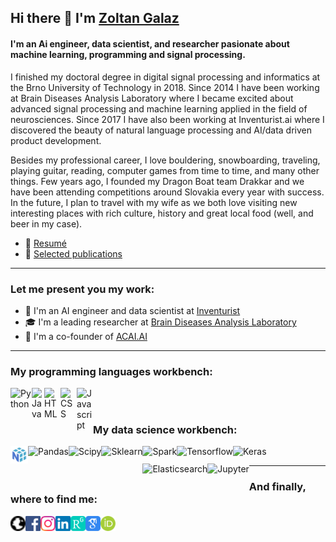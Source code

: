 ## Hi there 👋 I'm [Zoltan Galaz][website]

#### I'm an Ai engineer, data scientist, and researcher pasionate about machine learning, programming and signal processing.

I finished my doctoral degree in digital signal processing and informatics at the Brno University of Technology in 2018. Since 2014 I have been working at Brain Diseases Analysis Laboratory where I became excited about advanced signal processing and machine learning applied in the field of neurosciences. Since 2017 I have also been working at Inventurist.ai where I discovered the beauty of natural language processing and AI/data driven product development.

Besides my professional career, I love bouldering, snowboarding, traveling, playing guitar, reading, computer games from time to time, and many other things. Few years ago, I founded my Dragon Boat team Drakkar and we have been attending competitions around Slovakia every year with success. In the future, I plan to travel with my wife as we both love visiting new interesting places with rich culture, history and great local food (well, and beer in my case).

- 📘 [Resumé][cv]
- 📕 [Selected publications][selected_publications]

---

### Let me present you my work:
- 💪 I'm an AI engineer and data scientist at [Inventurist][inventurist_website]
- 🎓 I'm a leading researcher at [Brain Diseases Analysis Laboratory][bdalab_website]
- 🌱 I'm a co-founder of [ACAI.AI][acai_website]

---

### My programming languages workbench:
[<img align="left" alt="Python" width="34px" src="https://seeklogo.com/images/P/python-logo-C50EED1930-seeklogo.com.png" />][python_website]
[<img align="left" alt="Java" width="20px" src="https://seeklogo.com/images/J/java-logo-A5A6D66CD2-seeklogo.com.png" />][java_website]
[<img align="left" alt="HTML" width="26px" src="https://seeklogo.com/images/H/html5-logo-EF92D240D7-seeklogo.com.png" />][html_website]
[<img align="left" alt="CSS" width="26px" src="https://seeklogo.com/images/C/css3-logo-8724075274-seeklogo.com.png" />][css_website]
[<img align="left" alt="Javascript" width="26px" src="https://seeklogo.com/images/J/javascript-logo-E967E87D74-seeklogo.com.png" />][js_website]

<br />
<br />

### My data science workbench:
[<img align="left" alt="Numpy" height="28px" src="https://raw.githubusercontent.com/valohai/ml-logos/5127528b5baadb77a6ea4b999a47b4e86bf0f98b/numpy.svg" />][numpy_website]
[<img align="left" alt="Pandas" height="32px" src="https://raw.githubusercontent.com/valohai/ml-logos/5127528b5baadb77a6ea4b999a47b4e86bf0f98b/pandas.svg" />][pandas_website]
[<img align="left" alt="Scipy" height="28px" src="https://www.fullstackpython.com/img/logos/scipy.png" />][scipy_website]
[<img align="left" alt="Sklearn" height="34px" src="https://github.com/scikit-learn/scikit-learn/blob/master/doc/logos/scikit-learn-logo.png" />][sklearn_website]
[<img align="left" alt="Spark" height="28px" src="https://raw.githubusercontent.com/valohai/ml-logos/5127528b5baadb77a6ea4b999a47b4e86bf0f98b/spark.svg" />][spark_website]
[<img align="left" alt="Tensorflow" height="28px" src="https://raw.githubusercontent.com/valohai/ml-logos/5127528b5baadb77a6ea4b999a47b4e86bf0f98b/tensorflow-tf.svg" />][tensorflow_website]
[<img align="left" alt="Keras" height="28px" src="https://raw.githubusercontent.com/valohai/ml-logos/5127528b5baadb77a6ea4b999a47b4e86bf0f98b/keras.svg" />][keras_website]
[<img align="left" alt="Elasticsearch" height="28px" src="https://iconape.com/wp-content/files/op/370830/svg/370830.svg" />][elasticsearch_website]
[<img align="left" alt="Jupyter" height="32px" src="https://iconape.com/wp-content/files/si/370990/svg/370990.svg" />][jupyter_website]

<br />

---

### And finally, where to find me:

[<img align="left" alt="zoltan.galaz.eu" width="24px" src="https://raw.githubusercontent.com/iconic/open-iconic/master/svg/globe.svg" />][website]
[<img align="left" alt="Zoltan Galaz | Facebook" width="24px" src="https://raw.githubusercontent.com/zgalaz/zgalaz/a9751e1c64c3ed9de6d9afb5c80dd393c2e8365f/icons/contact/Facebook.svg" />][facebook]
[<img align="left" alt="Zoltan Galaz | Instagram" width="24px" src="https://raw.githubusercontent.com/zgalaz/zgalaz/a9751e1c64c3ed9de6d9afb5c80dd393c2e8365f/icons/contact/Instagram.svg" />][instagram]
[<img align="left" alt="Zoltan Galaz | LinkedIn" width="24px" src="https://raw.githubusercontent.com/zgalaz/zgalaz/a9751e1c64c3ed9de6d9afb5c80dd393c2e8365f/icons/contact/Linkedin.svg" />][linkedin]
[<img align="left" alt="Zoltan Galaz | ResearchGate" width="24px" src="https://raw.githubusercontent.com/zgalaz/zgalaz/a9751e1c64c3ed9de6d9afb5c80dd393c2e8365f/icons/contact/ResearchGate.svg" />][researchgate]
[<img align="left" alt="Zoltan Galaz | GoogleScholar" width="24px" src="https://raw.githubusercontent.com/zgalaz/zgalaz/a9751e1c64c3ed9de6d9afb5c80dd393c2e8365f/icons/contact/GoogleScholar.svg" />][google_scholar]
[<img align="left" alt="Zoltan Galaz | ORCID" width="24px" src="https://raw.githubusercontent.com/zgalaz/zgalaz/a9751e1c64c3ed9de6d9afb5c80dd393c2e8365f/icons/contact/Orcid.svg" />][orcid]


[website]: http://zoltan.galaz.eu
[facebook]: https://www.facebook.com/galaz.zoltan
[instagram]: https://www.instagram.com/zoltangalaz
[linkedin]: https://www.linkedin.com/in/zoltan-galaz
[google_scholar]: https://scholar.google.sk/citations?user=d0_ryhwAAAAJ&hl=cs
[researchgate]: https://www.researchgate.net/profile/Zoltan_Galaz
[orcid]: https://orcid.org/0000-0002-8978-351X

[cv]: http://zoltan.galaz.eu/media/zoltan_galaz_cv_en.pdf
[selected_publications]: http://zoltan.galaz.eu/media/zoltan_galaz_publications_en.pdf

[inventurist_website]: https://www.inventurist.ai
[bdalab_website]: https://bdalab.utko.feec.vutbr.cz
[acai_website]: https://acai.ai

[python_website]: https://www.python.org
[java_website]: https://java.com/en
[html_website]: https://www.w3schools.com/html/default.asp
[css_website]: https://www.w3schools.com/css/default.asp
[js_website]: https://www.w3schools.com/js/default.asp

[sklearn_website]: https://scikit-learn.org/stable
[tensorflow_website]: https://www.tensorflow.org
[keras_website]: https://keras.io
[spark_website]: https://spark.apache.org
[elasticsearch_website]: https://www.elastic.co
[numpy_website]: https://numpy.org
[pandas_website]: https://pandas.pydata.org
[scipy_website]: https://www.scipy.org/
[jupyter_website]: https://jupyter.org/

